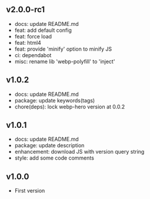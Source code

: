 ## v2.0.0-rc1
- docs: update README.md
- feat: add default config
- feat: force load
- feat: html4
- feat: provide 'minify' option to minify JS
- ci: dependabot
- misc: rename lib 'webp-polyfill' to 'inject'

## v1.0.2
- docs: update README.md
- package: update keywords(tags)
- chore(deps): lock webp-hero version at 0.0.2

## v1.0.1
- docs: update README.md
- package: update description
- enhancement: download JS with version query string
- style: add some code comments

## v1.0.0
- First version
